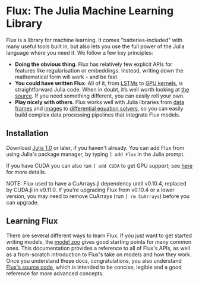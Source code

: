 # Flux: The Julia Machine Learning Library

Flux is a library for machine learning. It comes "batteries-included" with many useful tools built in, but also lets you use the full power of the Julia language where you need it. We follow a few key principles:

* **Doing the obvious thing**. Flux has relatively few explicit APIs for features like regularisation or embeddings. Instead, writing down the mathematical form will work – and be fast.
* **You could have written Flux**. All of it, from [LSTMs](https://github.com/FluxML/Flux.jl/blob/ec16a2c77dbf6ab8b92b0eecd11661be7a62feef/src/layers/recurrent.jl#L131) to [GPU kernels](https://github.com/JuliaGPU/CuArrays.jl), is straightforward Julia code. When in doubt, it’s well worth looking at [the source](https://github.com/FluxML/Flux.jl/). If you need something different, you can easily roll your own.
* **Play nicely with others**. Flux works well with Julia libraries from [data frames](https://github.com/JuliaComputing/JuliaDB.jl) and [images](https://github.com/JuliaImages/Images.jl) to [differential equation solvers](https://github.com/JuliaDiffEq/DifferentialEquations.jl), so you can easily build complex data processing pipelines that integrate Flux models.

## Installation

Download [Julia 1.0](https://julialang.org/) or later, if you haven't already. You can add Flux from using Julia's package manager, by typing `] add Flux` in the Julia prompt.

If you have CUDA you can also run `] add CUDA` to get GPU support; see [here](gpu.md) for more details.

NOTE: Flux used to have a CuArrays.jl dependency until v0.10.4, replaced by CUDA.jl in v0.11.0. If you're upgrading Flux from v0.10.4 or a lower version, you may need to remove CuArrays (run `] rm CuArrays`) before you can upgrade.

## Learning Flux

There are several different ways to learn Flux. If you just want to get started writing models, the [model zoo](https://github.com/FluxML/model-zoo/) gives good starting points for many common ones. This documentation provides a reference to all of Flux's APIs, as well as a from-scratch introduction to Flux's take on models and how they work. Once you understand these docs, congratulations, you also understand [Flux's source code](https://github.com/FluxML/Flux.jl), which is intended to be concise, legible and a good reference for more advanced concepts.
